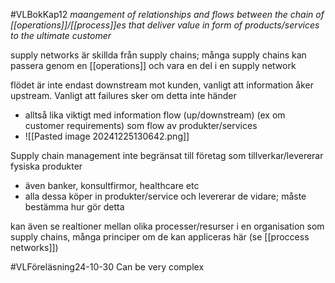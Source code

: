 #VLBokKap12
*maangement of relationships and flows between the chain of [[operations]]/[[process]]es that deliver value in form of products/services to the ultimate customer*

supply networks är skillda från supply chains; många supply chains kan passera genom en [[operations]] och vara en del i en supply network

flödet är inte endast downstream mot kunden, vanligt att information åker upstream. Vanligt att failures sker om detta inte händer
- alltså lika viktigt med information flow (up/downstream) (ex om customer requirements) som flow av produkter/services
- ![[Pasted image 20241225130642.png]]

Supply chain management inte begränsat till företag som tillverkar/levererar fysiska produkter
- även banker, konsultfirmor, healthcare etc
- alla dessa köper in produkter/service och levererar de vidare; måste bestämma hur gör detta

kan även se realtioner mellan olika processer/resurser i en organisation som supply chains, många principer om de kan appliceras här (se [[proccess networks]])






#VLFöreläsning24-10-30
Can be very complex
